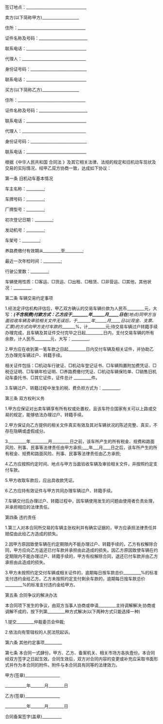 
 


签订地点：_______________________________


卖方(以下简称甲方)___________________


住所：___________________________________


证件名称及号码：_________________________


联系电话：_______________________________


代理人：_________________________________


身份证号码：_____________________________


联系电话：_______________________________


买方(以下简称乙方)___________________


住所：___________________________________


证件名称及号码：_________________________


联系电话：_______________________________


代理人：_________________________________


身份证号码：_____________________________


联系电话：_______________________________


根据《中华人民共和国
合同法
》及其它相关法律、法规的规定和旧机动车现状及交易的实际情况，经甲乙双方协商一致，达成如下协议：


第一条 旧机动车基本情况


车主名称：_________;


车牌号码：_________;


厂牌型号：_________;


初次登记日期：_________;


发动机号：_________;


车架号：_________;


养路费缴付有效期从_________至_________;


最近一次年检时间：_________;


行驶公里数：_________;


车辆使用性质：□客运、□货运、□出租、□租赁、□非营运、□其他，其他状况：_________.


第二条 车辆交易约定事项


1.经法定评估机构评估后，甲乙双方确认的交易车辆价款为人民币_________元，大写：_________(不含税费)付款方式：乙方应于________年______月_____日在________(地点)同甲方当面验收车辆及审验相关文件无误后，于_______年______月_____日以(现金、支票、汇票)的方式向甲方支付车款的________%，计_________元;待交易车辆过户转籍手续办理完成，且车辆及其证件交付完毕之日起_________日内，支付交易车辆的所有余款，计人民币________元，大写：_________.


2.甲方应在收到第一笔车款之日起_________日内交付车辆及相关证件，并协助乙方办理完车辆过户、转籍手续。


相关证件包括：□机动车行驶证、□机动车登记证书、□车辆购置附加费凭证、□税讫证明、□车辆年检证明、□养路费缴付凭证、□机动车辆保险单、□销售旧机动车委托书、□其它证件，证件总计 _________件。


3.车辆过户、转籍过程中发生的税、费负担方式为：_________.


第三条 双方权利义务


1.甲方应保证对出卖车辆享有所有权或处置权，且该车符合国家有关可以上路或交易的规定，能够依法办理过户、转籍手续。


2.甲方保证向乙方提供的相关文件真实有效及其对车辆状况的陈述完整、真实，不存在隐瞒或虚假成分。


3._________年_________月_________日之前，该车所产生的所有税金、规费和路面风险、刑事、民事等法律责任由甲方承担;___年___月____日之后，该车所产生的所有税金、规费和路面风险、刑事、民事等法律责任由乙方承担;


4.乙方应按照约定时间、地点与甲方当面验收车辆及审验相关文件，并按照约定支付车款。


5.甲方收取车款后，应出具收款凭证。


6.乙方应持有效证件与甲方共同办理车辆过户、转籍手续。


7.车辆交付后办理过户、转籍过程中，因车辆使用发生的问题由使用者负责处理，并承担相应的法律责任。


第四条 违约责任


1.第三人对本合同所交易的车辆主张权利并有确实证据的，甲方应承担法律责任并赔偿由此给乙方造成的损失。


2.因甲方原因致使车辆在约定期限内不能办理过户、转籍手续的，乙方有权解除合同，甲方应向乙方返还已付车款并承担由此造成的损失。因乙方原因致使车辆在约定期限内不能办理过户、转籍手续的，甲方有权解除合同，退还已付车款并由乙方承担由此造成的损失。


3.甲方未按照约定交付车辆或相关证件的，逾期每日按车款总价_________%的标准支付违约金给乙方。乙方未按照约定支付剩余车款的，逾期每日按车款总价_________%的标准支付违约金给甲方。


第五条 合同争议的解决办法


本合同项下发生的争议，由双方当事人协商或申请_________主持调解解决;协商或调解不成的，按下列第_________种方式解决(以下两种方式只能选择一种)


1.提交_________仲裁委员会仲裁;


2.依法向有管辖权的人民法院起诉。


第六条 其他约定事项_________


第七条 本合同一式肆份，甲方、乙方、备案机关、相关市场方各执壹份。本合同经双方签字之日起生效。合同生效后，双方对合同内容的变更或补充应采取书面形式并作为本合同的附件。附件与本合同具有同等的法律效力。


甲方(签章)__________________


___________年_______月________日


乙方(签章)__________________


___________年_______月________日


合同备案签字(盖章)__________
 


 

 
 
 
 
 
  


  
 

  


  


  
 
 
 
 

